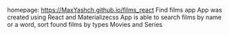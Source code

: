 homepage: https://MaxYashch.github.io/films_react
Find films app
App was created using React and Materializecss
App is able to search films by name or a word, sort found films by types Movies and Series